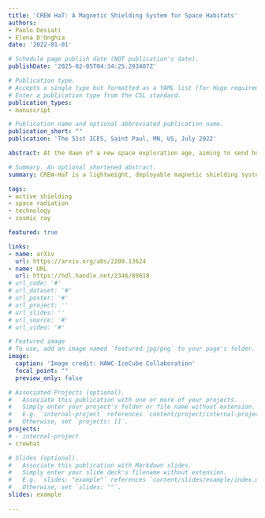 ```yaml
---
title: 'CREW HaT: A Magnetic Shielding System for Space Habitats'
authors:
- Paolo Desiati
- Elena D'Onghia
date: '2022-01-01'

# Schedule page publish date (NOT publication's date).
publishDate: '2025-02-05T04:34:25.293407Z'

# Publication type.
# Accepts a single type but formatted as a YAML list (for Hugo requirements).
# Enter a publication type from the CSL standard.
publication_types:
- manuscript

# Publication name and optional abbreviated publication name.
publication_short: ""
publication: 'The 51st ICES, Saint Paul, MN, US, July 2022'

abstract: At the dawn of a new space exploration age, aiming to send humans back to the Moon and for the first time to Mars, it is necessary to devise a solution to mitigate the impact that space radiation has on spacecraft and astronauts. Although technically challenging, active magnetic shielding is generally considered a promising solution. We propose a lightweight deployable system producing an open magnetic field around a space habitat. Our Cosmic Radiation Extended Warding (CREW) system consists of a cylindrical Halbach array coil arrangement, or Halbach Torus (HaT). This configuration generates an enhanced external magnetic field while suppressing it in the habitat volume. The CREW HaT takes advantage of recent innovations in high-temperature superconductors (e.g., ReBCO) that enables the needed high currents. We present a preliminary feasibility design of the magnetic shielding system and its collapsible mechanical structure to sustain the internal magnetic forces while protecting astronauts. We also lay down the next steps towards a more evolved and comprehensive design of the device.

# Summary. An optional shortened abstract.
summary: CREW-HaT is a lightweight, deployable magnetic shielding system using a Halbach Torus and high-temperature superconductors to protect astronauts from space radiation.

tags:
- active shielding
- space radiation
- technology
- cosmic ray

featured: true

links:
- name: arXiv
  url: https://arxiv.org/abs/2209.13624
- name: URL
  url: https://hdl.handle.net/2346/89618
# url_code: '#'
# url_dataset: '#'
# url_poster: '#'
# url_project: ''
# url_slides: ''
# url_source: '#'
# url_video: '#'

# Featured image
# To use, add an image named `featured.jpg/png` to your page's folder. 
image:
  caption: 'Image credit: HAWC-IceCube Collaboration'
  focal_point: ""
  preview_only: false

# Associated Projects (optional).
#   Associate this publication with one or more of your projects.
#   Simply enter your project's folder or file name without extension.
#   E.g. `internal-project` references `content/project/internal-project/index.md`.
#   Otherwise, set `projects: []`.
projects:
# - internal-project
- crewhat

# Slides (optional).
#   Associate this publication with Markdown slides.
#   Simply enter your slide deck's filename without extension.
#   E.g. `slides: "example"` references `content/slides/example/index.md`.
#   Otherwise, set `slides: ""`.
slides: example
  
---
```

